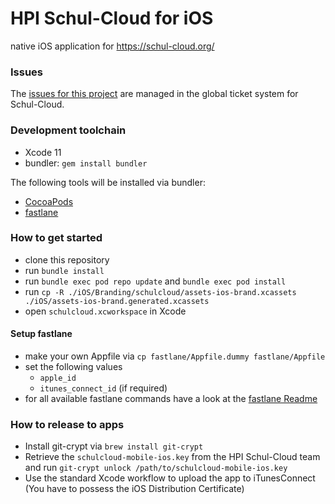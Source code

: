 # HPI Schul-Cloud for iOS
native iOS application for https://schul-cloud.org/

### Issues
The [issues for this project](https://ticketsystem.schul-cloud.org/projects/IOS/issues) are managed in the global ticket system for Schul-Cloud.

### Development toolchain
- Xcode 11
- bundler: `gem install bundler`

The following tools will be installed via bundler:
- [CocoaPods](https://cocoapods.org/)
- [fastlane](https://fastlane.tools/)

### How to get started
- clone this repository
- run `bundle install`
- run `bundle exec pod repo update` and `bundle exec pod install`
- run `cp -R ./iOS/Branding/schulcloud/assets-ios-brand.xcassets ./iOS/assets-ios-brand.generated.xcassets`
- open `schulcloud.xcworkspace` in Xcode

#### Setup fastlane
- make your own Appfile via `cp fastlane/Appfile.dummy fastlane/Appfile`
- set the following values
  - `apple_id`
  - `itunes_connect_id` (if required)
- for all available fastlane commands have a look at the [fastlane Readme](https://github.com/schul-cloud/schulcloud-mobile-ios/tree/master/fastlane/)

### How to release to apps
- Install git-crypt via `brew install git-crypt`
- Retrieve the `schulcloud-mobile-ios.key` from the HPI Schul-Cloud team and run `git-crypt unlock /path/to/schulcloud-mobile-ios.key`
- Use the standard Xcode workflow to upload the app to iTunesConnect (You have to possess the iOS Distribution Certificate)

